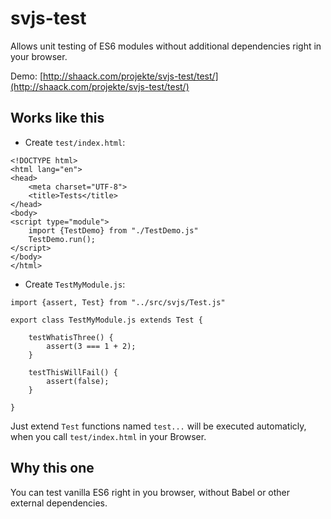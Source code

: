 # svjs-test
Allows unit testing of ES6 modules without additional dependencies right in your browser.

Demo: [http://shaack.com/projekte/svjs-test/test/](http://shaack.com/projekte/svjs-test/test/)

## Works like this

- Create `test/index.html`:

```
<!DOCTYPE html>
<html lang="en">
<head>
    <meta charset="UTF-8">
    <title>Tests</title>
</head>
<body>
<script type="module">
    import {TestDemo} from "./TestDemo.js"
    TestDemo.run();
</script>
</body>
</html>
```
- Create `TestMyModule.js`:

```
import {assert, Test} from "../src/svjs/Test.js"

export class TestMyModule.js extends Test {

    testWhatisThree() {
        assert(3 === 1 + 2);
    }

    testThisWillFail() {
        assert(false);
    }

}
```

Just extend `Test` functions named `test...` will be executed automaticly, when you call 
`test/index.html` in your Browser.



## Why this one

You can test vanilla ES6 right in you browser, without Babel or other external dependencies. 